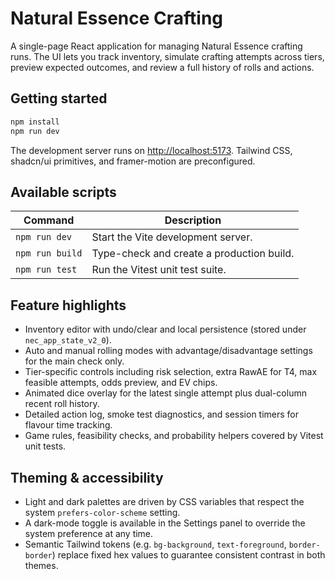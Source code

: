 # Natural Essence Crafting

A single-page React application for managing Natural Essence crafting runs. The UI lets you track inventory, simulate crafting attempts across tiers, preview expected outcomes, and review a full history of rolls and actions.

## Getting started

```bash
npm install
npm run dev
```

The development server runs on [http://localhost:5173](http://localhost:5173). Tailwind CSS, shadcn/ui primitives, and framer-motion are preconfigured.

## Available scripts

| Command | Description |
| --- | --- |
| `npm run dev` | Start the Vite development server. |
| `npm run build` | Type-check and create a production build. |
| `npm run test` | Run the Vitest unit test suite. |

## Feature highlights

- Inventory editor with undo/clear and local persistence (stored under `nec_app_state_v2_0`).
- Auto and manual rolling modes with advantage/disadvantage settings for the main check only.
- Tier-specific controls including risk selection, extra RawAE for T4, max feasible attempts, odds preview, and EV chips.
- Animated dice overlay for the latest single attempt plus dual-column recent roll history.
- Detailed action log, smoke test diagnostics, and session timers for flavour time tracking.
- Game rules, feasibility checks, and probability helpers covered by Vitest unit tests.

## Theming & accessibility

- Light and dark palettes are driven by CSS variables that respect the system `prefers-color-scheme` setting.
- A dark-mode toggle is available in the Settings panel to override the system preference at any time.
- Semantic Tailwind tokens (e.g. `bg-background`, `text-foreground`, `border-border`) replace fixed hex values to guarantee consistent contrast in both themes.
